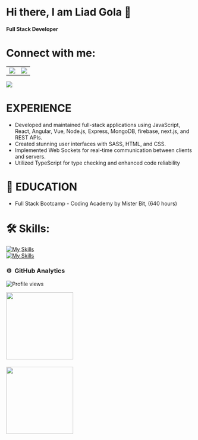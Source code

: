 # Hi there, I am Liad Gola 👋 
#### Full Stack Developer
# Connect with me:

<table>
 <tr>
   <td>
   <a href="https://www.linkedin.com/in/liad-gola-314254265/">
 <img src="https://img.icons8.com/fluency/48/null/linkedin-circled.png"/>  
   </a>
  </td>
   <td>
   <a href="mailto: liadgola7@gmail.com">
 <img src="https://img.icons8.com/color/48/null/circled-envelope.png"/>
   </a>
  </td>
  
  
  
 </tr>
</table>


 <img src="[[https://img.icons8.com/fluency/48/null/linkedin-circled.png](https://res.cloudinary.com/dd09wjwjn/image/upload/v1677412617/dazzle-man-programmer-writing-code-on-a-laptop_mizvnh.gif)](https://res.cloudinary.com/dd09wjwjn/image/upload/v1677412617/dazzle-man-programmer-writing-code-on-a-laptop_mizvnh.gif)"/>  

# EXPERIENCE

- Developed and maintained full-stack applications using JavaScript, React, Angular,
Vue, Node.js, Express, MongoDB, firebase, next.js, and REST APIs.
- Created stunning user interfaces with SASS, HTML, and CSS.
- Implemented Web Sockets for real-time communication between clients and
servers.
- Utilized TypeScript for type checking and enhanced code reliability

# 📘 EDUCATION
- Full Stack Bootcamp - Coding Academy by Mister Bit,
(640 hours)

# 🛠 Skills:
 
[![My Skills](https://skills.thijs.gg/icons?i=angular,react,vue,js,nodejs,express,mongodb&theme=dark)](https://skills.thijs.gg)
</br>
[![My Skills](https://skills.thijs.gg/icons?i=sass,html,css,ts&theme=dark)](https://skills.thijs.gg)
</br>

### ⚙️ &nbsp;GitHub Analytics

![Profile views](https://gpvc.arturio.dev/liad7)</br>

<p align="center">
<a href="https://github.com/avivbens"  style="display: flex; flex-direction: column;">
  <img height="180em" src="https://github-readme-stats-eight-theta.vercel.app/api?username=avivbens&show_icons=true&theme=algolia&include_all_commits=true&count_private=true" style="margin-bottom: 20px"/>

  <img height="180em" src="https://github-readme-stats-eight-theta.vercel.app/api/top-langs/?username=avivbens&layout=compact&langs_count=8&theme=algolia" style="margin-bottom: 20px"/>
</a>
</p>

[course]: https://www.youtube.com/watch?v=mjYh6hlXmZk&t=293s&ab_channel=TutorialHero
[linkedin]: [https://www.linkedin.com/in/liad-gola-314254265/](http://bit.ly/3IAykwO)


